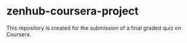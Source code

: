 # zenhub-coursera-project
This repository is created for the submission of a final graded quiz on Coursera.
